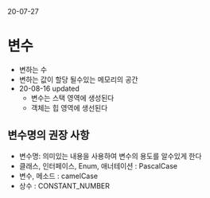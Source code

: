 20-07-27
# 변수
* 변하는 수 
* 변하는 값이 할당 될수있는 메모리의 공간 
* 20-08-16 updated
  * 변수는 스택 영역에 생성된다
  * 객체는 힙 영역에 생선된다 



## 변수명의 권장 사항 
* 변수명: 의미있는 내용을 사용하여 변수의 용도를 알수있게 한다
* 클래스, 인터페이스, Enum, 애너테이션 : PascalCase
* 변수, 메소드 : camelCase
* 상수 : CONSTANT_NUMBER
